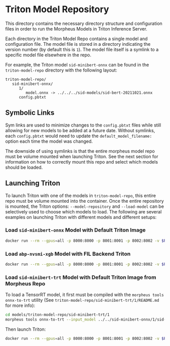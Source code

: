 # Triton Model Repository

This directory contains the necessary directory structure and configuration files in order to run the Morpheus Models in Triton Inference Server.

Each directory in the Triton Model Repo contains a single model and configuration file. The model file is stored in a directory indicating the version number (by default this is `1`). The model file itself is a symlink to a specific model file elsewhere in the repo.

For example, the Triton model `sid-minibert-onnx` can be found in the `triton-model-repo` directory with the following layout:

```
triton-model-repo/
   sid-minibert-onnx/
      1/
         model.onnx -> ../../../sid-models/sid-bert-20211021.onnx
      config.pbtxt
```

## Symbolic Links

Sym links are used to minimize changes to the `config.pbtxt` files while still allowing for new models to be added at a future date. Without symlinks, each `config.pbtxt` would need to update the `default_model_filename:` option each time the model was changed.

The downside of using symlinks is that the entire morpheus model repo must be volume mounted when launching Triton. See the next section for information on how to correctly mount this repo and select which models should be loaded.

## Launching Triton

To launch Triton with one of the models in `triton-model-repo`, this entire repo must be volume mounted into the container. Once the entire repository is mounted, the Triton options: `--model-repository` and `--load-model` can be selectively used to choose which models to load. The following are several examples on launching Triton with different models and different setups:

### Load `sid-minibert-onnx` Model with Default Triton Image

```bash
docker run --rm --gpus=all -p 8000:8000 -p 8001:8001 -p 8002:8002 -v $PWD:/models --name tritonserver nvcr.io/nvidia/tritonserver:22.08-py3 tritonserver --model-repository=/models/triton-model-repo --exit-on-error=false --model-control-mode=explicit --load-model sid-minibert-onnx
```

### Load `abp-nvsmi-xgb` Model with FIL Backend Triton

```bash
docker run --rm --gpus=all -p 8000:8000 -p 8001:8001 -p 8002:8002 -v $PWD:/models --name tritonserver triton_fil tritonserver --model-repository=/models/triton-model-repo --exit-on-error=false --model-control-mode=explicit --load-model abp-nvsmi-xgb
```

### Load `sid-minibert-trt` Model with Default Triton Image from Morpheus Repo

To load a TensorRT model, it first must be compiled with the `morpheus tools onnx-to-trt` utility (See `triton-model-repo/sid-minibert-trt/1/README.md` for more info):

```bash
cd models/triton-model-repo/sid-minibert-trt/1
morpheus tools onnx-to-trt --input_model ../../sid-minibert-onnx/1/sid-minibert.onnx --output_model ./sid-minibert-trt_b1-8_b1-16_b1-32.engine --batches 1 8 --batches 1 16 --batches 1 32 --seq_length 256 --max_workspace_size 16000
```

Then launch Triton:

```bash
docker run --rm --gpus=all -p 8000:8000 -p 8001:8001 -p 8002:8002 -v $PWD/models:/models --name tritonserver nvcr.io/nvidia/tritonserver:22.08-py3 tritonserver --model-repository=/models/triton-model-repo --exit-on-error=false --model-control-mode=explicit --load-model sid-minibert-trt
```

